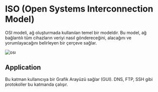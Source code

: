# ISO (Open Systems Interconnection Model)

OSI modeli, ağ oluşturmada kullanılan temel bir modeldir. Bu model, ağ bağlantılı tüm cihazların veriyi nasıl göndereceğini, alacağını ve yorumlayacağını belirleyen bir çerçeve sağlar.

![osı](https://github.com/kaaneeksi/ISO-Model/blob/main/G%C3%B6rseller/%C4%B1so.svg)


## Application 

Bu katman kullanıcıya bir Grafik Arayüzü sağlar (GUI). DNS, FTP, SSH gibi protokoller bu katmanda çalışır.
